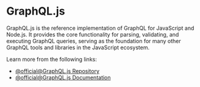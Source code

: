 # GraphQL.js

GraphQL.js is the reference implementation of GraphQL for JavaScript and Node.js. It provides the core functionality for parsing, validating, and executing GraphQL queries, serving as the foundation for many other GraphQL tools and libraries in the JavaScript ecosystem.

Learn more from the following links:

- [@official@GraphQL.js Repository](https://github.com/graphql/graphql-js)
- [@official@GraphQL.js Documentation](https://graphql.org/graphql-js/)